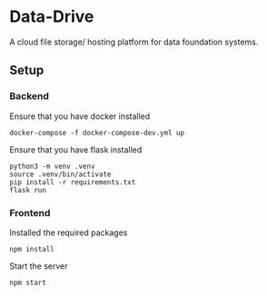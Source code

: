 # Data-Drive
A cloud file storage/ hosting platform for data foundation systems.


## Setup

### Backend

Ensure that you have docker installed

```
docker-compose -f docker-compose-dev.yml up
```

Ensure that you have flask installed

```
python3 -m venv .venv
source .venv/bin/activate
pip install -r requirements.txt
flask run
```

### Frontend

Installed the required packages

```
npm install 
```

Start the server 

```
npm start
```